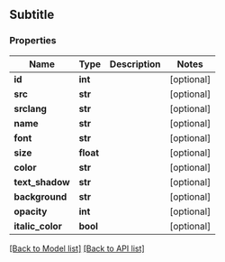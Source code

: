 ## Subtitle

### Properties
Name | Type | Description | Notes
------------ | ------------- | ------------- | -------------
**id** | **int** |  | [optional] 
**src** | **str** |  | [optional] 
**srclang** | **str** |  | [optional] 
**name** | **str** |  | [optional] 
**font** | **str** |  | [optional] 
**size** | **float** |  | [optional] 
**color** | **str** |  | [optional] 
**text_shadow** | **str** |  | [optional] 
**background** | **str** |  | [optional] 
**opacity** | **int** |  | [optional] 
**italic_color** | **bool** |  | [optional] 

[[Back to Model list]](#documentation-for-models) [[Back to API list]](#documentation-for-api-endpoints)


